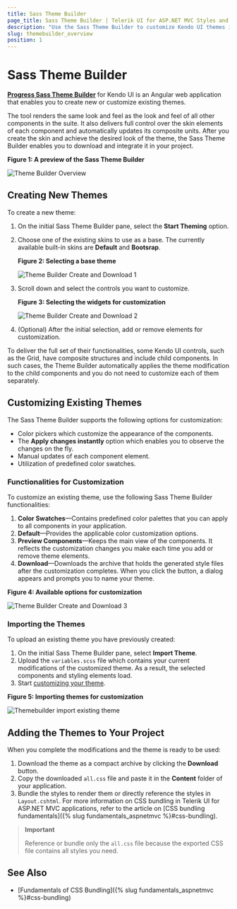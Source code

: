 ```yaml
---
title: Sass Theme Builder
page_title: Sass Theme Builder | Telerik UI for ASP.NET MVC Styles and Appearance
description: "Use the Sass Theme Builder to customize Kendo UI themes in Telerik UI for ASP.NET MVC applications."
slug: themebuilder_overview
position: 1
---
```


# Sass Theme Builder

[**Progress Sass Theme Builder**](http://themebuilder.telerik.com/aspnet-mvc) for Kendo UI is an Angular web application that enables you to create new or customize existing themes.

The tool renders the same look and feel as the look and feel of all other components in the suite. It also delivers full control over the skin elements of each component and automatically updates its composite units. After you create the skin and achieve the desired look of the theme, the Sass Theme Builder enables you to download and integrate it in your project.  

**Figure 1: A preview of the Sass Theme Builder**

![Theme Builder Overview](images/theme-builder-overview.png)

## Creating New Themes

To create a new theme:

1. On the initial Sass Theme Builder pane, select the **Start Theming** option.
1. Choose one of the existing skins to use as a base. The currently available built-in skins are **Default** and **Bootsrap**.

    **Figure 2: Selecting a base theme**

    ![Theme Builder Create and Download 1](images/theme-builder-create-and-download-1.png)

1. Scroll down and select the controls you want to customize.

    **Figure 3: Selecting the widgets for customization**

    ![Theme Builder Create and Download 2](images/theme-builder-create-and-download-2.png)

1. (Optional) After the initial selection, add or remove elements for customization.

To deliver the full set of their functionalities, some Kendo UI controls, such as the Grid, have composite structures and include child components. In such cases, the Theme Builder automatically applies the theme modification to the child components and you do not need to customize each of them separately.

## Customizing Existing Themes

The Sass Theme Builder supports the following options for customization:

* Color pickers which customize the appearance of the components.
* The **Apply changes instantly** option which enables you to observe the changes on the fly.
* Manual updates of each component element.
* Utilization of predefined color swatches.

### Functionalities for Customization

To customize an existing theme, use the following Sass Theme Builder functionalities:

1. **Color Swatches**&mdash;Contains predefined color palettes that you can apply to all components in your application.
1. **Default**&mdash;Provides the applicable color customization options.
1. **Preview Components**&mdash;Keeps the main view of the components. It reflects the customization changes you make each time you add or remove theme elements.
1. **Download**&mdash;Downloads the archive that holds the generated style files after the customization completes. When you click the button, a dialog appears and prompts you to name your theme.

**Figure 4: Available options for customization**

![Theme Builder Create and Download 3](images/theme-builder-create-and-download-3.png)

### Importing the Themes

To upload an existing theme you have previously created:

1. On the initial Sass Theme Builder pane, select **Import Theme**.
1. Upload the `variables.scss` file which contains your current modifications of the customized theme. As a result, the selected components and styling elements load.
1. Start [customizing your theme](#customizing-existing-themes).

**Figure 5: Importing themes for customization**

![Themebuilder import existing theme](images/theme-builder-import-existing-theme.png)

## Adding the Themes to Your Project

When you complete the modifications and the theme is ready to be used:

1. Download the theme as a compact archive by clicking the **Download** button.
1. Copy the downloaded `all.css` file and paste it in the **Content** folder of your application.
1. Bundle the styles to render them or directly reference the styles in `Layout.cshtml`. For more information on CSS bundling in Telerik UI for ASP.NET MVC applications, refer to the article on [CSS bundling fundamentals]({% slug fundamentals_aspnetmvc %}#css-bundling).

> **Important**  
>
> Reference or bundle only the `all.css` file because the exported CSS file contains all styles you need.

## See Also

* [Fundamentals of CSS Bundling]({% slug fundamentals_aspnetmvc %}#css-bundling)
